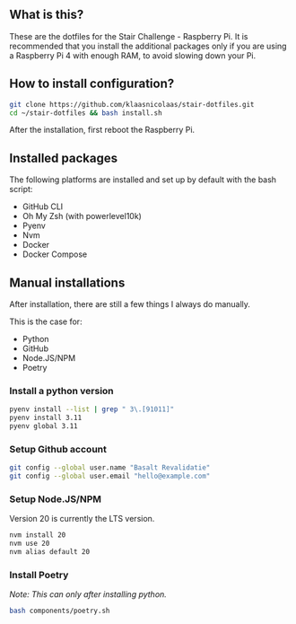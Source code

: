 ## What is this?

These are the dotfiles for the Stair Challenge - Raspberry Pi. It is recommended
that you install the additional packages only if you are using a Raspberry Pi 4 with
enough RAM, to avoid slowing down your Pi.

## How to install configuration?

```bash
git clone https://github.com/klaasnicolaas/stair-dotfiles.git
cd ~/stair-dotfiles && bash install.sh
```
After the installation, first reboot the Raspberry Pi.

## Installed packages

The following platforms are installed and set up by default with the bash script:

- GitHub CLI
- Oh My Zsh (with powerlevel10k)
- Pyenv
- Nvm
- Docker
- Docker Compose

## Manual installations

After installation, there are still a few things I always do manually.

This is the case for:

- Python
- GitHub
- Node.JS/NPM
- Poetry

### Install a python version

```bash
pyenv install --list | grep " 3\.[91011]"
pyenv install 3.11
pyenv global 3.11
```

### Setup Github account

```bash
git config --global user.name "Basalt Revalidatie"
git config --global user.email "hello@example.com"
```

### Setup Node.JS/NPM

Version 20 is currently the LTS version.

```bash
nvm install 20
nvm use 20
nvm alias default 20
```

### Install Poetry

_Note: This can only after installing python._

```bash
bash components/poetry.sh
```